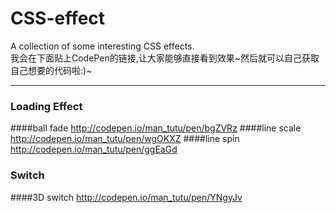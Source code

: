 CSS-effect
====
A collection of some interesting CSS effects. <br/>
我会在下面贴上CodePen的链接,让大家能够直接看到效果~然后就可以自己获取自己想要的代码啦:)~

----

### Loading Effect
####ball fade
http://codepen.io/man_tutu/pen/bgZVRz
####line scale
http://codepen.io/man_tutu/pen/wgOKXZ
####line spin
http://codepen.io/man_tutu/pen/ggEaGd

### Switch
####3D switch
http://codepen.io/man_tutu/pen/YNgyJv
